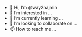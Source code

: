 - 👋 Hi, I’m @way2najmin
- 👀 I’m interested in ...
- 🌱 I’m currently learning ...
- 💞️ I’m looking to collaborate on ...
- 📫 How to reach me ...

<!---
way2najmin/way2najmin is a ✨ special ✨ repository because its `README.md` (this file) appears on your GitHub profile.
You can click the Preview link to take a look at your changes.
--->
